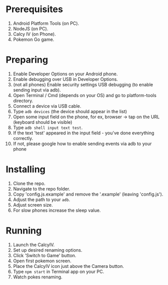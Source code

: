# Prerequisites

1. Android Platform Tools (on PC).
1. NodeJS (on PC).
1. Calcy IV (on Phone).
1. Pokemon Go game.

# Preparing

1. Enable Developer Options on your Android phone.
1. Enable debugging over USB in Developer Options.
1. (not all phones) Enable security settings USB debugging (to enable sending input via adb).
1. Open Terminal / Cmd (depends on your OS) and go to platform-tools directory.
1. Connect a device via USB cable.
1. Type `adb devices` (the device should appear in the list)
1. Open some input field on the phone, for ex, browser -> tap on the URL (keyboard should be visible)
1. Type `adb shell input text test`.
1. If the text 'test' appeared in the input field - you've done everything correctly.
1. If not, please google how to enable sending events via adb to your phone

# Installing

1. Clone the repo.
1. Navigate to the repo folder.
1. Copy 'config.js.example' and remove the '.example' (leaving 'config.js').
1. Adjust the path to your `adb`.
1. Adjust screen size.
1. For slow phones increase the sleep value.

# Running

1. Launch the CalcyIV.
1. Set up desired renaming options.
1. Click 'Switch to Game' button.
1. Open first pokemon screen.
1. Place the CalcyIV icon just above the Camera button.
1. Type `npm start` in Terminal app on your PC.
1. Watch pokes renaming.